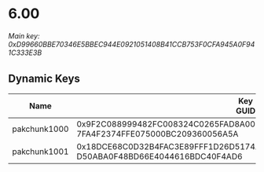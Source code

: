 # 6.00

###### Main key: 0xD99660BBE70346E5BBEC944E0921051408B41CCB753F0CFA945A0F941C333E3B

## Dynamic Keys

| Name         | Key<br/>GUID                                                            |
|--------------|-------------------------------------------------------------------------|
| pakchunk1000 | 0x9F2C088999482FC008324C0265FAD8A009291CCDF30B075D85FB3387EFBA7A32<br/>7FA4F2374FFE075000BC209360056A5A |
| pakchunk1001 | 0x18DCE68C0D32B4FAC3E89FFF1D26D5174AB2A5F95A6E927782E293757E194AD1<br/>D50ABA0F48BD66E4044616BDC40F4AD6 |